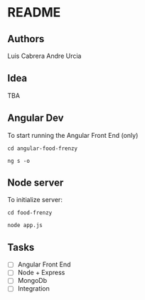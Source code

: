 # README

## Authors

Luis Cabrera Andre Urcia

## Idea

TBA

## Angular Dev

To start running the Angular Front End (only)

```
cd angular-food-frenzy

ng s -o
```

## Node server

To initialize server:

```
cd food-frenzy

node app.js
```

## Tasks

- [ ] Angular Front End
- [ ] Node + Express
- [ ] MongoDb
- [ ] Integration
